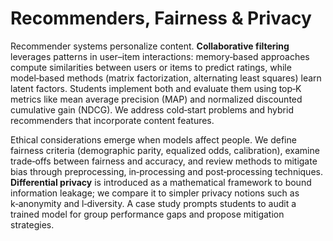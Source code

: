 # Recommenders, Fairness & Privacy

Recommender systems personalize content.  **Collaborative filtering** leverages patterns in user–item interactions: memory‑based approaches compute similarities between users or items to predict ratings, while model‑based methods (matrix factorization, alternating least squares) learn latent factors.  Students implement both and evaluate them using top‑K metrics like mean average precision (MAP) and normalized discounted cumulative gain (NDCG).  We address cold‑start problems and hybrid recommenders that incorporate content features.

Ethical considerations emerge when models affect people.  We define fairness criteria (demographic parity, equalized odds, calibration), examine trade‑offs between fairness and accuracy, and review methods to mitigate bias through preprocessing, in‑processing and post‑processing techniques.  **Differential privacy** is introduced as a mathematical framework to bound information leakage; we compare it to simpler privacy notions such as k‑anonymity and l‑diversity.  A case study prompts students to audit a trained model for group performance gaps and propose mitigation strategies.
